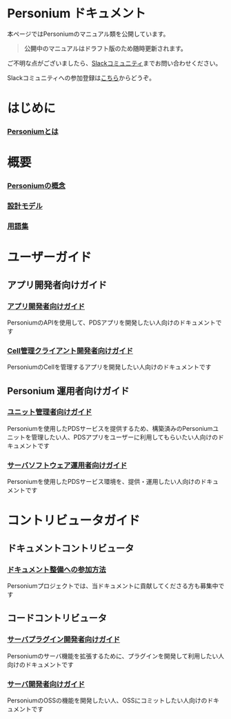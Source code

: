 #  Personium ドキュメント

本ページではPersoniumのマニュアル類を公開しています。

> __公開中のマニュアルはドラフト版のため随時更新されます。__

ご不明な点がございましたら、[Slackコミュニティ](https://personium-io.slack.com/)までお問い合わせください。

Slackコミュニティへの参加登録は[こちら](https://goo.gl/forms/ODgVX6eMkRDtReLg1)からどうぞ。

# はじめに

### [Personiumとは](./overview/001_Introduction.md)

# 概要

### [Personiumの概念](./user_guide/001_Personium_Concepts.md)

### [設計モデル](./user_guide/005_Model_construction.md)

### [用語集](./user_guide/008_Glossary.md)

# ユーザーガイド  
## アプリ開発者向けガイド  
### [アプリ開発者向けガイド](./app-developer/)
  PersoniumのAPIを使用して、PDSアプリを開発したい人向けのドキュメントです

### [Cell管理クライアント開発者向けガイド](./cell-client-developer/)
  PersoniumのCellを管理するアプリを開発したい人向けのドキュメントです

## Personium 運用者向けガイド
### [ユニット管理者向けガイド](./unit-administrator/)
  Personiumを使用したPDSサービスを提供するため、構築済みのPersoniumユニットを管理したい人、PDSアプリをユーザーに利用してもらいたい人向けのドキュメントです

### [サーバソフトウェア運用者向けガイド](./server-operator/)
  Personiumを使用したPDSサービス環境を、提供・運用したい人向けのドキュメントです

# コントリビュータガイド  
## ドキュメントコントリビュータ  
### [ドキュメント整備への参加方法](./document-writer/)  
  Personiumプロジェクトでは、当ドキュメントに貢献してくださる方も募集中です

## コードコントリビュータ  
### [サーバプラグイン開発者向けガイド](./plugin-developer/)
  Personiumのサーバ機能を拡張するために、プラグインを開発して利用したい人向けのドキュメントです

### [サーバ開発者向けガイド](./software-developer/)
  PersoniumのOSSの機能を開発したい人、OSSにコミットしたい人向けのドキュメントです

